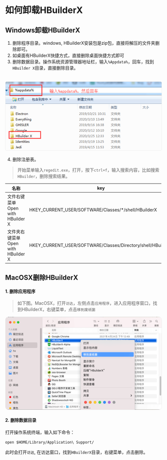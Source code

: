 # 如何卸载HBuilderX

## Windows卸载HBuilderX

1. 删除程序目录。windows, HBuilderX安装包是zip包，直接将解压的文件夹删除即可。
2. 如桌面有HBuilderX快捷方式，直接删除桌面快捷方式即可
3. 删除数据目录。操作系统资源管理器地址栏，输入`%Appdata%`，回车，找到`HBuilder X`目录，直接删除目录。
<img src="/static/snapshots/tutorial/windows_install/appdata.png" style="margin-top: 20px;border:1px solid #eee;border-radius: 5px;"/>

4. 删除注册表。

> 开始菜单输入`regedit.exe`，打开，按下`ctrl+f`，输入搜索内容，比如搜索`HBuilder`，删除搜索结果。

|	名称|key	|
|--	|--	|
|文件右键菜单Open with HBuilder X	|HKEY_CURRENT_USER/SOFTWARE/Classes/*/shell/HBuilderX	|
|文件夹右键菜单Open with HBuilder X	|HKEY_CURRENT_USER/SOFTWARE/Classes/Directory/shell/HBuilderX	|


## MacOSX删除HBuilderX

#### 1. 删除应用程序

> 如下图。MacOSX，打开`访达`，左侧点击`应用程序`，进入应用程序窗口，找到HBuilderX，右键菜单，点击`移到废纸篓`

<img src="/static/snapshots/mac_uninstall.png" style="zoom: 50%; border:1px solid #eee; border-radius: 20px;" />

#### 2. 删除数据目录

打开操作系统终端，输入如下命令：

```
open $HOME/Library/Application\ Support/
```

此时会打开`访达`, 在访达窗口，找到`HBuilderX`目录，右键菜单，点击删除。
